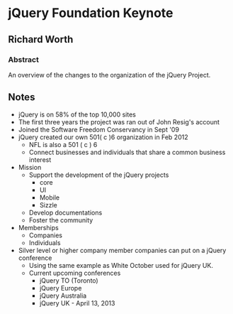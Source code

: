 # jQuery Foundation Keynote

## Richard Worth

### Abstract
An overview of the changes to the organization of the jQuery Project.

## Notes

* jQuery is on 58% of the top 10,000 sites 
* The first three years the project was ran out of John Resig's account
* Joined the Software Freedom Conservancy in Sept '09
* jQuery created our own 501( c )6 organization in Feb 2012
	* NFL is also a 501 ( c ) 6
	* Connect businesses and individuals that share a common business interest
* Mission
	* Support the development of the jQuery projects
		* core
		* UI
		* Mobile
		* Sizzle
	* Develop documentations
	* Foster the community
* Memberships
	* Companies
	* Individuals
* Silver level or higher company member companies can put on a jQuery conference
	* Using the same example as White October used for jQuery UK.
	* Current upcoming conferences
		* jQuery TO (Toronto)
		* jQuery Europe
		* jQuery Australia
		* jQuery UK - April 13, 2013
 
